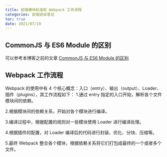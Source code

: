 ```yaml
---
title: 前端模块标准和 Webpack 工作流程
categories: 前端进击笔记
toc: true
date: 2021/07/19
---
```


## CommonJS 与 ES6 Module 的区别

可以参考本博客之前的文章 [CommonJS 与 ES6 Module 的区别](/04/03/2021/module/)

<!-- more -->

## Webpack 工作流程

Webpack 的使用中有 4 个核心概念：入口（entry）、输出（output）、Loader、插件（plugins），其工作流程如下： 1.通过 entry 指定的入口开始，解析各个文件模块间的依赖。

2.根据模块间的依赖关系，开始对各个模块进行编译。

3.编译过程中，根据配置的规则对一些模块使用 Loader 进行编译处理。

4.根据插件的配置，对 Loader 编译后的代码进行封装、优化、分块、压缩等。

5.最终 Webpack 整合各个模块，根据依赖关系将它们打包成最终的一个或者多个文件。
